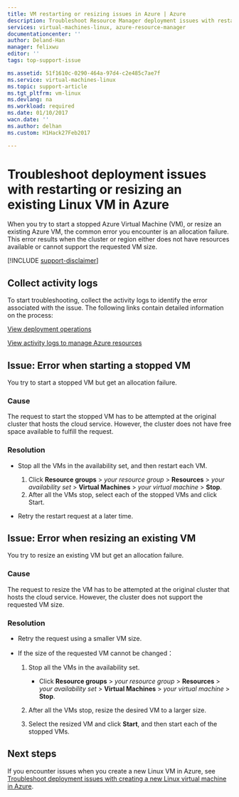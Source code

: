 ```yaml
---
title: VM restarting or resizing issues in Azure | Azure
description: Troubleshoot Resource Manager deployment issues with restarting or resizing an existing Linux Virtual Machine in Azure
services: virtual-machines-linux, azure-resource-manager
documentationcenter: ''
author: Deland-Han
manager: felixwu
editor: ''
tags: top-support-issue

ms.assetid: 51f1610c-0290-464a-97d4-c2e485c7ae7f
ms.service: virtual-machines-linux
ms.topic: support-article
ms.tgt_pltfrm: vm-linux
ms.devlang: na
ms.workload: required
ms.date: 01/10/2017
wacn.date: ''
ms.author: delhan
ms.custom: H1Hack27Feb2017

---
```

# Troubleshoot deployment issues with restarting or resizing an existing Linux VM in Azure
When you try to start a stopped Azure Virtual Machine (VM), or resize an existing Azure VM, the common error you encounter is an allocation failure. This error results when the cluster or region either does not have resources available or cannot support the requested VM size.

[!INCLUDE [support-disclaimer](../../../includes/support-disclaimer.md)]

## Collect activity logs
To start troubleshooting, collect the activity logs to identify the error associated with the issue. The following links contain detailed information on the process:

[View deployment operations](../../azure-resource-manager/resource-manager-deployment-operations.md)

[View activity logs to manage Azure resources](../../resource-group-audit.md)

## Issue: Error when starting a stopped VM
You try to start a stopped VM but get an allocation failure.

### Cause
The request to start the stopped VM has to be attempted at the original cluster that hosts the cloud service. However, the cluster does not have free space available to fulfill the request.

### Resolution
* Stop all the VMs in the availability set, and then restart each VM.

    1. Click **Resource groups** > *your resource group* > **Resources** > *your availability set* > **Virtual Machines** > *your virtual machine* > **Stop**.
    2. After all the VMs stop, select each of the stopped VMs and click Start.
* Retry the restart request at a later time.

## Issue: Error when resizing an existing VM
You try to resize an existing VM but get an allocation failure.

### Cause
The request to resize the VM has to be attempted at the original cluster that hosts the cloud service. However, the cluster does not support the requested VM size.

### Resolution
* Retry the request using a smaller VM size.
* If the size of the requested VM cannot be changed：

    1. Stop all the VMs in the availability set.

        * Click **Resource groups** > *your resource group* > **Resources** > *your availability set* > **Virtual Machines** > *your virtual machine* > **Stop**.
    2. After all the VMs stop, resize the desired VM to a larger size.
    3. Select the resized VM and click **Start**, and then start each of the stopped VMs.

## Next steps
If you encounter issues when you create a new Linux VM in Azure, see [Troubleshoot deployment issues with creating a new Linux virtual machine in Azure](troubleshoot-deployment-new-vm.md?toc=%2fvirtual-machines%2flinux%2ftoc.json).
